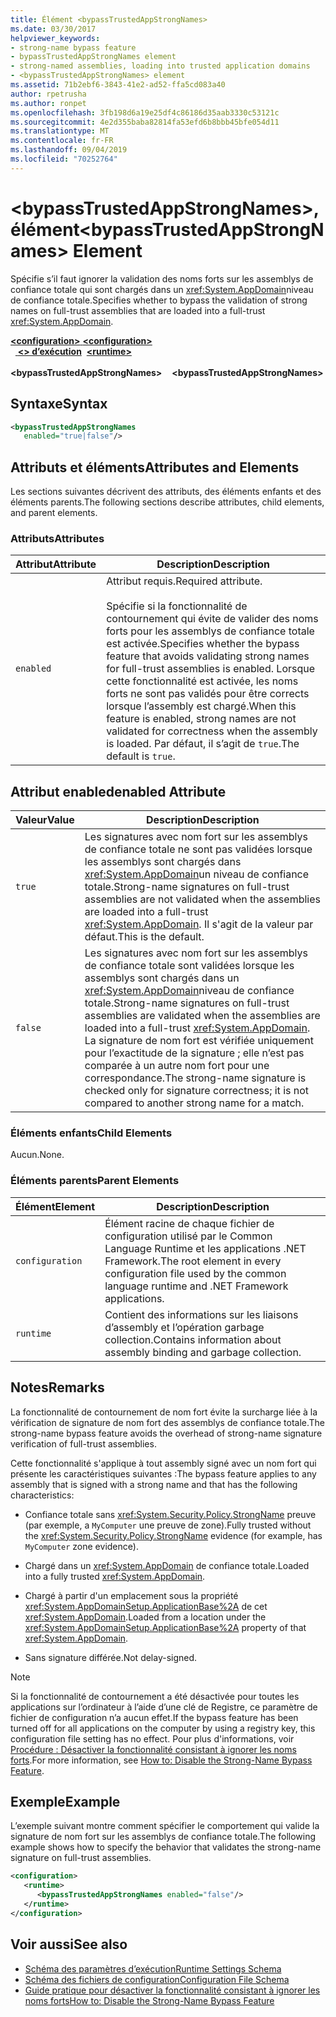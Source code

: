 ```yaml
---
title: Élément <bypassTrustedAppStrongNames>
ms.date: 03/30/2017
helpviewer_keywords:
- strong-name bypass feature
- bypassTrustedAppStrongNames element
- strong-named assemblies, loading into trusted application domains
- <bypassTrustedAppStrongNames> element
ms.assetid: 71b2ebf6-3843-41e2-ad52-ffa5cd083a40
author: rpetrusha
ms.author: ronpet
ms.openlocfilehash: 3fb198d6a19e25df4c86186d35aab3330c53121c
ms.sourcegitcommit: 4e2d355baba82814fa53efd6b8bbb45bfe054d11
ms.translationtype: MT
ms.contentlocale: fr-FR
ms.lasthandoff: 09/04/2019
ms.locfileid: "70252764"
---
```

# <a name="bypasstrustedappstrongnames-element"></a><span data-ttu-id="27d0a-102">\<bypassTrustedAppStrongNames>, élément</span><span class="sxs-lookup"><span data-stu-id="27d0a-102">\<bypassTrustedAppStrongNames> Element</span></span>
<span data-ttu-id="27d0a-103">Spécifie s’il faut ignorer la validation des noms forts sur les assemblys de confiance totale qui sont chargés dans un <xref:System.AppDomain>niveau de confiance totale.</span><span class="sxs-lookup"><span data-stu-id="27d0a-103">Specifies whether to bypass the validation of strong names on full-trust assemblies that are loaded into a full-trust <xref:System.AppDomain>.</span></span>  
  
<span data-ttu-id="27d0a-104">[ **\<configuration>** ](../configuration-element.md)</span><span class="sxs-lookup"><span data-stu-id="27d0a-104">[**\<configuration>**](../configuration-element.md)</span></span>\
<span data-ttu-id="27d0a-105">&nbsp;&nbsp;[ **\<> d’exécution**](runtime-element.md)</span><span class="sxs-lookup"><span data-stu-id="27d0a-105">&nbsp;&nbsp;[**\<runtime>**](runtime-element.md)</span></span>\
<span data-ttu-id="27d0a-106">&nbsp;&nbsp;&nbsp;&nbsp; **\<bypassTrustedAppStrongNames>**</span><span class="sxs-lookup"><span data-stu-id="27d0a-106">&nbsp;&nbsp;&nbsp;&nbsp;**\<bypassTrustedAppStrongNames>**</span></span>  
  
## <a name="syntax"></a><span data-ttu-id="27d0a-107">Syntaxe</span><span class="sxs-lookup"><span data-stu-id="27d0a-107">Syntax</span></span>  
  
```xml  
<bypassTrustedAppStrongNames    
   enabled="true|false"/>  
```  
  
## <a name="attributes-and-elements"></a><span data-ttu-id="27d0a-108">Attributs et éléments</span><span class="sxs-lookup"><span data-stu-id="27d0a-108">Attributes and Elements</span></span>  
 <span data-ttu-id="27d0a-109">Les sections suivantes décrivent des attributs, des éléments enfants et des éléments parents.</span><span class="sxs-lookup"><span data-stu-id="27d0a-109">The following sections describe attributes, child elements, and parent elements.</span></span>  
  
### <a name="attributes"></a><span data-ttu-id="27d0a-110">Attributs</span><span class="sxs-lookup"><span data-stu-id="27d0a-110">Attributes</span></span>  
  
|<span data-ttu-id="27d0a-111">Attribut</span><span class="sxs-lookup"><span data-stu-id="27d0a-111">Attribute</span></span>|<span data-ttu-id="27d0a-112">Description</span><span class="sxs-lookup"><span data-stu-id="27d0a-112">Description</span></span>|  
|---------------|-----------------|  
|`enabled`|<span data-ttu-id="27d0a-113">Attribut requis.</span><span class="sxs-lookup"><span data-stu-id="27d0a-113">Required attribute.</span></span><br /><br /> <span data-ttu-id="27d0a-114">Spécifie si la fonctionnalité de contournement qui évite de valider des noms forts pour les assemblys de confiance totale est activée.</span><span class="sxs-lookup"><span data-stu-id="27d0a-114">Specifies whether the bypass feature that avoids validating strong names for full-trust assemblies is enabled.</span></span> <span data-ttu-id="27d0a-115">Lorsque cette fonctionnalité est activée, les noms forts ne sont pas validés pour être corrects lorsque l’assembly est chargé.</span><span class="sxs-lookup"><span data-stu-id="27d0a-115">When this feature is enabled, strong names are not validated for correctness when the assembly is loaded.</span></span> <span data-ttu-id="27d0a-116">Par défaut, il s’agit de `true`.</span><span class="sxs-lookup"><span data-stu-id="27d0a-116">The default is `true`.</span></span>|  
  
## <a name="enabled-attribute"></a><span data-ttu-id="27d0a-117">Attribut enabled</span><span class="sxs-lookup"><span data-stu-id="27d0a-117">enabled Attribute</span></span>  
  
|<span data-ttu-id="27d0a-118">Valeur</span><span class="sxs-lookup"><span data-stu-id="27d0a-118">Value</span></span>|<span data-ttu-id="27d0a-119">Description</span><span class="sxs-lookup"><span data-stu-id="27d0a-119">Description</span></span>|  
|-----------|-----------------|  
|`true`|<span data-ttu-id="27d0a-120">Les signatures avec nom fort sur les assemblys de confiance totale ne sont pas validées lorsque les assemblys sont chargés dans <xref:System.AppDomain>un niveau de confiance totale.</span><span class="sxs-lookup"><span data-stu-id="27d0a-120">Strong-name signatures on full-trust assemblies are not validated when the assemblies are loaded into a full-trust <xref:System.AppDomain>.</span></span> <span data-ttu-id="27d0a-121">Il s'agit de la valeur par défaut.</span><span class="sxs-lookup"><span data-stu-id="27d0a-121">This is the default.</span></span>|  
|`false`|<span data-ttu-id="27d0a-122">Les signatures avec nom fort sur les assemblys de confiance totale sont validées lorsque les assemblys sont chargés dans un <xref:System.AppDomain>niveau de confiance totale.</span><span class="sxs-lookup"><span data-stu-id="27d0a-122">Strong-name signatures on full-trust assemblies are validated when the assemblies are loaded into a full-trust <xref:System.AppDomain>.</span></span> <span data-ttu-id="27d0a-123">La signature de nom fort est vérifiée uniquement pour l’exactitude de la signature ; elle n’est pas comparée à un autre nom fort pour une correspondance.</span><span class="sxs-lookup"><span data-stu-id="27d0a-123">The strong-name signature is checked only for signature correctness; it is not compared to another strong name for a match.</span></span>|  
  
### <a name="child-elements"></a><span data-ttu-id="27d0a-124">Éléments enfants</span><span class="sxs-lookup"><span data-stu-id="27d0a-124">Child Elements</span></span>  
 <span data-ttu-id="27d0a-125">Aucun.</span><span class="sxs-lookup"><span data-stu-id="27d0a-125">None.</span></span>  
  
### <a name="parent-elements"></a><span data-ttu-id="27d0a-126">Éléments parents</span><span class="sxs-lookup"><span data-stu-id="27d0a-126">Parent Elements</span></span>  
  
|<span data-ttu-id="27d0a-127">Élément</span><span class="sxs-lookup"><span data-stu-id="27d0a-127">Element</span></span>|<span data-ttu-id="27d0a-128">Description</span><span class="sxs-lookup"><span data-stu-id="27d0a-128">Description</span></span>|  
|-------------|-----------------|  
|`configuration`|<span data-ttu-id="27d0a-129">Élément racine de chaque fichier de configuration utilisé par le Common Language Runtime et les applications .NET Framework.</span><span class="sxs-lookup"><span data-stu-id="27d0a-129">The root element in every configuration file used by the common language runtime and .NET Framework applications.</span></span>|  
|`runtime`|<span data-ttu-id="27d0a-130">Contient des informations sur les liaisons d’assembly et l’opération garbage collection.</span><span class="sxs-lookup"><span data-stu-id="27d0a-130">Contains information about assembly binding and garbage collection.</span></span>|  
  
## <a name="remarks"></a><span data-ttu-id="27d0a-131">Notes</span><span class="sxs-lookup"><span data-stu-id="27d0a-131">Remarks</span></span>  
 <span data-ttu-id="27d0a-132">La fonctionnalité de contournement de nom fort évite la surcharge liée à la vérification de signature de nom fort des assemblys de confiance totale.</span><span class="sxs-lookup"><span data-stu-id="27d0a-132">The strong-name bypass feature avoids the overhead of strong-name signature verification of full-trust assemblies.</span></span>  
  
 <span data-ttu-id="27d0a-133">Cette fonctionnalité s'applique à tout assembly signé avec un nom fort qui présente les caractéristiques suivantes :</span><span class="sxs-lookup"><span data-stu-id="27d0a-133">The bypass feature applies to any assembly that is signed with a strong name and that has the following characteristics:</span></span>  
  
- <span data-ttu-id="27d0a-134">Confiance totale sans <xref:System.Security.Policy.StrongName> preuve (par exemple, a `MyComputer` une preuve de zone).</span><span class="sxs-lookup"><span data-stu-id="27d0a-134">Fully trusted without the <xref:System.Security.Policy.StrongName> evidence (for example, has `MyComputer` zone evidence).</span></span>  
  
- <span data-ttu-id="27d0a-135">Chargé dans un <xref:System.AppDomain> de confiance totale.</span><span class="sxs-lookup"><span data-stu-id="27d0a-135">Loaded into a fully trusted <xref:System.AppDomain>.</span></span>  
  
- <span data-ttu-id="27d0a-136">Chargé à partir d'un emplacement sous la propriété <xref:System.AppDomainSetup.ApplicationBase%2A> de cet <xref:System.AppDomain>.</span><span class="sxs-lookup"><span data-stu-id="27d0a-136">Loaded from a location under the <xref:System.AppDomainSetup.ApplicationBase%2A> property of that <xref:System.AppDomain>.</span></span>  
  
- <span data-ttu-id="27d0a-137">Sans signature différée.</span><span class="sxs-lookup"><span data-stu-id="27d0a-137">Not delay-signed.</span></span>  
  
> [!NOTE]
> <span data-ttu-id="27d0a-138">Si la fonctionnalité de contournement a été désactivée pour toutes les applications sur l’ordinateur à l’aide d’une clé de Registre, ce paramètre de fichier de configuration n’a aucun effet.</span><span class="sxs-lookup"><span data-stu-id="27d0a-138">If the bypass feature has been turned off for all applications on the computer by using a registry key, this configuration file setting has no effect.</span></span> <span data-ttu-id="27d0a-139">Pour plus d'informations, voir [Procédure : Désactiver la fonctionnalité consistant à ignorer les noms forts](../../../app-domains/how-to-disable-the-strong-name-bypass-feature.md).</span><span class="sxs-lookup"><span data-stu-id="27d0a-139">For more information, see [How to: Disable the Strong-Name Bypass Feature](../../../app-domains/how-to-disable-the-strong-name-bypass-feature.md).</span></span>  
  
## <a name="example"></a><span data-ttu-id="27d0a-140">Exemple</span><span class="sxs-lookup"><span data-stu-id="27d0a-140">Example</span></span>  
 <span data-ttu-id="27d0a-141">L’exemple suivant montre comment spécifier le comportement qui valide la signature de nom fort sur les assemblys de confiance totale.</span><span class="sxs-lookup"><span data-stu-id="27d0a-141">The following example shows how to specify the behavior that validates the strong-name signature on full-trust assemblies.</span></span>  
  
```xml  
<configuration>  
   <runtime>  
      <bypassTrustedAppStrongNames enabled="false"/>  
   </runtime>  
</configuration>  
```  
  
## <a name="see-also"></a><span data-ttu-id="27d0a-142">Voir aussi</span><span class="sxs-lookup"><span data-stu-id="27d0a-142">See also</span></span>

- [<span data-ttu-id="27d0a-143">Schéma des paramètres d’exécution</span><span class="sxs-lookup"><span data-stu-id="27d0a-143">Runtime Settings Schema</span></span>](index.md)
- [<span data-ttu-id="27d0a-144">Schéma des fichiers de configuration</span><span class="sxs-lookup"><span data-stu-id="27d0a-144">Configuration File Schema</span></span>](../index.md)
- [<span data-ttu-id="27d0a-145">Guide pratique pour désactiver la fonctionnalité consistant à ignorer les noms forts</span><span class="sxs-lookup"><span data-stu-id="27d0a-145">How to: Disable the Strong-Name Bypass Feature</span></span>](../../../app-domains/how-to-disable-the-strong-name-bypass-feature.md)

